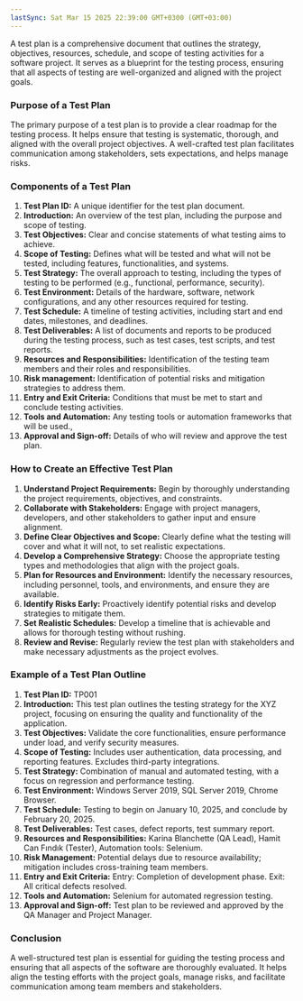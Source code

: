 ```yaml
---
lastSync: Sat Mar 15 2025 22:39:00 GMT+0300 (GMT+03:00)
---
```

A test plan is a comprehensive document that outlines the strategy, objectives, resources, schedule, and scope of testing activities for a software project. It serves as a blueprint for the testing process, ensuring that all aspects of testing are well-organized and aligned with the project goals. 

### Purpose of a Test Plan
The primary purpose of a test plan is to provide a clear roadmap for the testing process. It helps ensure that testing is systematic, thorough, and aligned with the overall project objectives. A well-crafted test plan facilitates communication among stakeholders, sets expectations, and helps manage risks.

### Components of a Test Plan

1. **Test Plan ID:** A unique identifier for the test plan document.
2. **Introduction:** An overview of the test plan, including the purpose and scope of testing.
3. **Test Objectives:** Clear and concise statements of what testing aims to achieve.
4. **Scope of Testing:** Defines what will be tested and what will not be tested, including features, functionalities, and systems.
5. **Test Strategy:** The overall approach to testing, including the types of testing to be performed (e.g., functional, performance, security).
6. **Test Environment:** Details of the hardware, software, network configurations, and any other resources required for testing.
7. **Test Schedule:** A timeline of testing activities, including start and end dates, milestones, and deadlines.
8. **Test Deliverables:** A list of documents and reports to be produced during the testing process, such as test cases, test scripts, and test reports.
9. **Resources and Responsibilities:** Identification of the testing team members and their roles and responsibilities.
10. **Risk management:** Identification of potential risks and mitigation strategies to address them.
11. **Entry and Exit Criteria:** Conditions that must be met to start and conclude testing activities.
12. **Tools and Automation:** Any testing tools or automation frameworks that will be used.,
13. **Approval and Sign-off:** Details of who will review and approve the test plan.

### How to Create an Effective Test Plan

1. **Understand Project Requirements:** Begin by thoroughly understanding the project requirements, objectives, and constraints.
2. **Collaborate with Stakeholders:** Engage with project managers, developers, and other stakeholders to gather input and ensure alignment.
3. **Define Clear Objectives and Scope:** Clearly define what the testing will cover and what it will not, to set realistic expectations.
4. **Develop a Comprehensive Strategy:** Choose the appropriate testing types and methodologies that align with the project goals.
5. **Plan for Resources and Environment:** Identify the necessary resources, including personnel, tools, and environments, and ensure they are available.
6. **Identify Risks Early:** Proactively identify potential risks and develop strategies to mitigate them.
7. **Set Realistic Schedules:** Develop a timeline that is achievable and allows for thorough testing without rushing.
8. **Review and Revise:** Regularly review the test plan with stakeholders and make necessary adjustments as the project evolves.

### Example of a Test Plan Outline

1. **Test Plan ID:** TP001
2. **Introduction:** This test plan outlines the testing strategy for the XYZ project, focusing on ensuring the quality and functionality of the application.
3. **Test Objectives:** Validate the core functionalities, ensure performance under load, and verify security measures.
4. **Scope of Testing:** Includes user authentication, data processing, and reporting features. Excludes third-party integrations.
5. **Test Strategy:** Combination of manual and automated testing, with a focus on regression and performance testing.
6. **Test Environment:** Windows Server 2019, SQL Server 2019, Chrome Browser.
7. **Test Schedule:** Testing to begin on January 10, 2025, and conclude by February 20, 2025.
8. **Test Deliverables:** Test cases, defect reports, test summary report.
9. **Resources and Responsibilities:** Karina Blanchette (QA Lead), Hamit Can Fındık (Tester), Automation tools: Selenium.
10. **Risk Management:** Potential delays due to resource availability; mitigation includes cross-training team members.
11. **Entry and Exit Criteria:** Entry: Completion of development phase. Exit: All critical defects resolved.
12. **Tools and Automation:** Selenium for automated regression testing.
13. **Approval and Sign-off:** Test plan to be reviewed and approved by the QA Manager and Project Manager.

### Conclusion
A well-structured test plan is essential for guiding the testing process and ensuring that all aspects of the software are thoroughly evaluated. It helps align the testing efforts with the project goals, manage risks, and facilitate communication among team members and stakeholders.